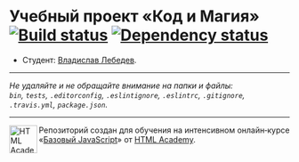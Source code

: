 # Учебный проект «Код и Магия» [![Build status][travis-image]][travis-url] [![Dependency status][dependency-image]][dependency-url]

* Студент: [Владислав Лебедев](https://up.htmlacademy.ru/javascript/8/user/230726).

---

_Не удаляйте и не обращайте внимание на папки и файлы:_<br>
_`bin`, `tests`, `.editorconfig`, `.eslintignore`, `.eslintrc`, `.gitignore`, `.travis.yml`, `package.json`._

---

<a href="https://htmlacademy.ru/intensive/javascript"><img align="left" width="50" height="50" title="HTML Academy" src="https://up.htmlacademy.ru/static/img/intensive/javascript/logo-for-github.svg"></a>

Репозиторий создан для обучения на интенсивном онлайн‑курсе «[Базовый JavaScript](https://htmlacademy.ru/intensive/javascript)» от [HTML Academy](https://htmlacademy.ru).

[travis-image]: https://travis-ci.org/htmlacademy-javascript/230726-code-and-magick.svg?branch=master
[travis-url]: https://travis-ci.org/htmlacademy-javascript/230726-code-and-magick
[dependency-image]: https://david-dm.org/htmlacademy-javascript/230726-code-and-magick.svg?style=flat-square
[dependency-url]: https://david-dm.org/htmlacademy-javascript/230726-code-and-magick
